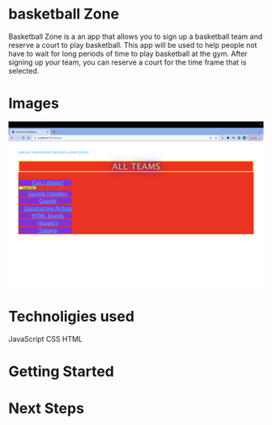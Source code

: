 # basketball Zone
Basketball Zone is a an app that allows you to sign up a basketball team and reserve a court to play basketball. This app will be used to help people not have to wait for long periods of time to play basketball at the gym. After signing up your team, you can reserve a court for the time frame  that is selected.

# Images
![Alt text](<public/images/Screenshot 2023-07-30 at 3.13.48 PM.png>)

# Technoligies used
JavaScript
CSS
HTML

# Getting Started


# Next Steps
